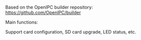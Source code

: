 Based on the OpenIPC builder repository:
https://github.com/OpenIPC/builder

Main functions:

Support card configuration, SD card upgrade, LED status, etc.

